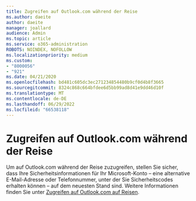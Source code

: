 ```yaml
---
title: Zugreifen auf Outlook.com während der Reise
ms.author: daeite
author: daeite
manager: joallard
audience: Admin
ms.topic: article
ms.service: o365-administration
ROBOTS: NOINDEX, NOFOLLOW
ms.localizationpriority: medium
ms.custom:
- "8000056"
- "921"
ms.date: 04/21/2020
ms.openlocfilehash: bd481c605dc3ec271234854480b9cf0d4b8f3665
ms.sourcegitcommit: 8324c868c664bfdee6d5bb99ad8d41e9dd46d10f
ms.translationtype: MT
ms.contentlocale: de-DE
ms.lasthandoff: 06/29/2022
ms.locfileid: "66538118"
---
```

# <a name="how-to-access-outlookcom-while-traveling"></a>Zugreifen auf Outlook.com während der Reise

Um auf Outlook.com während der Reise zuzugreifen, stellen Sie sicher, dass Ihre Sicherheitsinformationen für Ihr Microsoft-Konto – eine alternative E-Mail-Adresse oder Telefonnummer, unter der Sie Sicherheitscodes erhalten können – auf dem neuesten Stand sind. Weitere Informationen finden Sie unter [Zugreifen auf Outlook.com auf Reisen](https://support.microsoft.com/office/how-to-access-outlook-com-when-traveling-c44f16da-7156-4890-853c-286aafeda87e).
